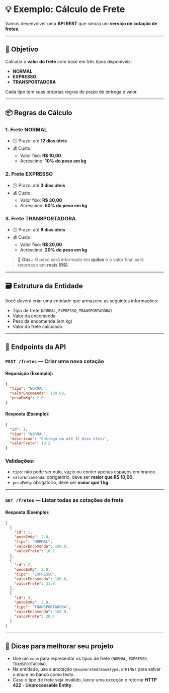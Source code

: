 # 💡 Exemplo: Cálculo de Frete

Vamos desenvolver uma **API REST** que simula um **serviço de cotação de fretes**.

---

## 🧠 Objetivo

Calcular o **valor do frete** com base em três tipos disponíveis:

- **NORMAL**
- **EXPRESSO**
- **TRANSPORTADORA**

Cada tipo tem suas próprias regras de prazo de entrega e valor.

---

## 📦 Regras de Cálculo

### 1. Frete **NORMAL**
- 🕐 Prazo: até **12 dias úteis**
- 💰 Custo:
    - Valor fixo: **R$ 10,00**
    - Acréscimo: **10% do peso em kg**

### 2. Frete **EXPRESSO**
- 🕐 Prazo: até **3 dias úteis**
- 💰 Custo:
    - Valor fixo: **R$ 30,00**
    - Acréscimo: **50% do peso em kg**

### 3. Frete **TRANSPORTADORA**
- 🕐 Prazo: até **6 dias úteis**
- 💰 Custo:
    - Valor fixo: **R$ 20,00**
    - Acréscimo: **20% do peso em kg**

> 📌 **Obs.:** O peso será informado em **quilos** e o valor final será retornado em **reais (R$)**.

---

## 🗃️ Estrutura da Entidade

Você deverá criar uma entidade que armazene as seguintes informações:

- Tipo de frete (`NORMAL`, `EXPRESSO`, `TRANSPORTADORA`)
- Valor da encomenda
- Peso da encomenda (em kg)
- Valor do frete calculado

---

## 🔗 Endpoints da API

### `POST /fretes` — Criar uma nova cotação

#### Requisição (Exemplo):
```json
{
  "tipo": "NORMAL",
  "valorEncomenda": 100.00,
  "pesoEmKg": 2.0
}
```

#### Resposta (Exemplo):
```json
{
  "id": 1,
  "tipo": "NORMAL",
  "descricao": "Entrega em até 12 dias úteis",
  "valorFrete": 10.2
}
```

### Validações:

- `tipo`: não pode ser nulo, vazio ou conter apenas espaços em branco.
- `valorEncomenda`: obrigatório, deve ser **maior que R$ 10,00**.
- `pesoEmKg`: obrigatório, deve ser **maior que 1 kg**.

---

### `GET /fretes` — Listar todas as cotações de frete

#### Resposta (Exemplo):
```json
[
  {
    "id": 1,
    "pesoEmKg": 2.0,
    "tipo": "NORMAL",
    "valorEncomenda": 100.0,
    "valorFrete": 10.2
  },
  {
    "id": 2,
    "pesoEmKg": 2.0,
    "tipo": "EXPRESSO",
    "valorEncomenda": 100.0,
    "valorFrete": 31.0
  },
  {
    "id": 3,
    "pesoEmKg": 2.0,
    "tipo": "TRANSPORTADORA",
    "valorEncomenda": 100.0,
    "valorFrete": 20.4
  }
]
```

---

## 🔧 Dicas para melhorar seu projeto

- Use um `enum` para representar os tipos de frete (`NORMAL`, `EXPRESSO`, `TRANSPORTADORA`).
- Na entidade, use a anotação `@Enumerated(EnumType.STRING)` para salvar o enum no banco como texto.
- Caso o tipo de frete seja inválido, lance uma exceção e retorne **HTTP 422 - Unprocessable Entity**.
